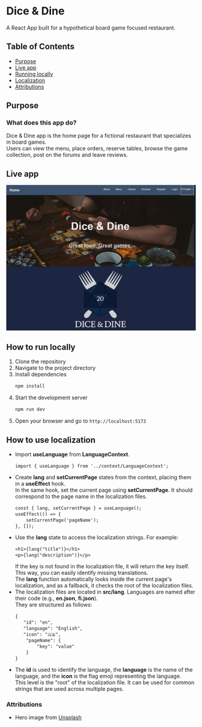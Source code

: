 # Dice & Dine
A React App built for a hypothetical board game focused restaurant.

## Table of Contents
- [Purpose](#purpose)
- [Live app](#live-app)
- [Running locally](#how-to-run-locally)
- [Localization](#how-to-use-localization)
- [Attributions](#attributions)

## Purpose

### What does this app do?
Dice & Dine app is the home page for a fictional restaurant that specializes in board games.  
Users can view the menu, place orders, reserve tables, browse the game collection, post on the forums and leave reviews.

## Live app
![Screenshot of the app](dash.png)

## How to run locally
1. Clone the repository
2. Navigate to the project directory
3. Install dependencies
   ```bash
   npm install
   ```
4. Start the development server
   ```bash
   npm run dev
   ```
5. Open your browser and go to `http://localhost:5173`

## How to use localization
- Import **useLanguage** from **LanguageContext**.
   ```
   import { useLanguage } from '../context/LanguageContext';
   ```
- Create **lang** and **setCurrentPage** states from the context, placing them in a **useEffect** hook.  
In the same hook, set the current page using **setCurrentPage**. It should correspond to the page name in the localization files.
   ```
   const { lang, setCurrentPage } = useLanguage();
   useEffect(() => {
       setCurrentPage('pageName');
   }, []);
   ```
- Use the **lang** state to access the localization strings. For example:
   ```
   <h1>{lang("title")}</h1>
   <p>{lang("description")}</p>
   ```
   If the key is not found in the localization file, it will return the key itself. This way, you can easily identify missing translations.  
   The **lang** function automatically looks inside the current page's localization, and as a fallback, it checks the root of the localization files.
- The localization files are located in **src/lang**. Languages are named after their code (e.g., **en.json**, **fi.json**).  
They are structured as follows:
   ```
   {
      "id": "en",
      "language": "English",
      "icon": "🇬🇧",
       "pageName": {
           "key": "value"
       }
   }
   ```
- The **id** is used to identify the language, the **language** is the name of the language, and the **icon** is the flag emoji representing the language.  
This level is the "root" of the localization file. It can be used for common strings that are used across multiple pages.

### Attributions
- Hero image from [Unsplash](https://unsplash.com/photos/a-man-sitting-at-a-table-playing-a-board-game-7gagNAbWocg?utm_content=creditShareLink&utm_medium=referral&utm_source=unsplash)